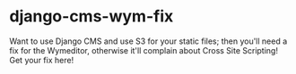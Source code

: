 django-cms-wym-fix
==================

Want to use Django CMS and use S3 for your static files; then you'll need a fix for the Wymeditor, otherwise it'll complain about Cross Site Scripting! Get your fix here!
